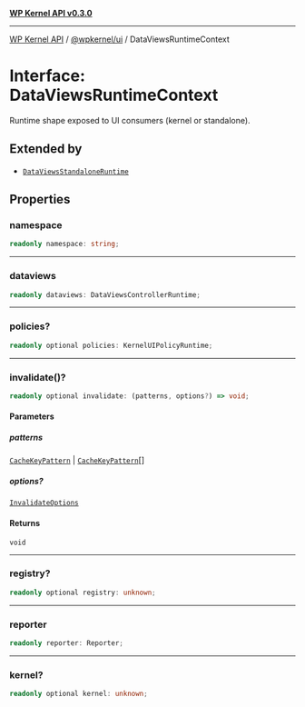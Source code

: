 [**WP Kernel API v0.3.0**](../../../README.md)

---

[WP Kernel API](../../../README.md) / [@wpkernel/ui](../README.md) / DataViewsRuntimeContext

# Interface: DataViewsRuntimeContext

Runtime shape exposed to UI consumers (kernel or standalone).

## Extended by

- [`DataViewsStandaloneRuntime`](DataViewsStandaloneRuntime.md)

## Properties

### namespace

```ts
readonly namespace: string;
```

---

### dataviews

```ts
readonly dataviews: DataViewsControllerRuntime;
```

---

### policies?

```ts
readonly optional policies: KernelUIPolicyRuntime;
```

---

### invalidate()?

```ts
readonly optional invalidate: (patterns, options?) => void;
```

#### Parameters

##### patterns

[`CacheKeyPattern`](../../../core/src/type-aliases/CacheKeyPattern.md) | [`CacheKeyPattern`](../../../core/src/type-aliases/CacheKeyPattern.md)[]

##### options?

[`InvalidateOptions`](../../../core/src/type-aliases/InvalidateOptions.md)

#### Returns

`void`

---

### registry?

```ts
readonly optional registry: unknown;
```

---

### reporter

```ts
readonly reporter: Reporter;
```

---

### kernel?

```ts
readonly optional kernel: unknown;
```
